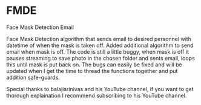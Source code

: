 # FMDE
Face Mask Detection Email

Face Mask Detection algorithm that sends email to desired personnel with datetime of when the mask is taken off.
Added additional algorithm to send email when mask is off. The code is still a little buggy, when mask is off it pauses streaming to save photo in the chosen folder and sents email, loops this until mask is put back on.
The bugs can easily be fixed and will be updated when I get the time to thread the functions together and put addition safe-guards.


Special thanks to balajisrinivas and his YouTube channel, if you want to get thorough explaination I recommend subscribing to his YouTube channel.
